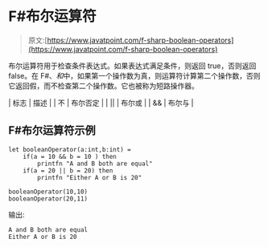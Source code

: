 # F#布尔运算符

> 原文:[https://www.javatpoint.com/f-sharp-boolean-operators](https://www.javatpoint.com/f-sharp-boolean-operators)

布尔运算符用于检查条件表达式。如果表达式满足条件，则返回 true，否则返回 false。在 F#、*和*中，如果第一个操作数为真，则运算符计算第二个操作数，否则它返回假，而不检查第二个操作数。它也被称为短路操作器。

| 标志 | 描述 |
| 不 | 布尔否定 |
| &#124;&#124; | 布尔或 |
| && | 布尔与 |

## F#布尔运算符示例

```
let booleanOperator(a:int,b:int) =
    if(a = 10 && b = 10 ) then
        printfn "A and B both are equal"
    if(a = 20 || b = 20) then
        printfn "Either A or B is 20"

booleanOperator(10,10)
booleanOperator(20,11)

```

输出:

```
A and B both are equal
Either A or B is 20

```